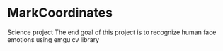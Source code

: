 MarkCoordinates
===============

Science project
The end goal of this project is to recognize human face emotions
using emgu cv library
